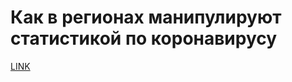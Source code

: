 # Как в регионах манипулируют статистикой по коронавирусу



[LINK](https://varlamov.ru/3903937.html)